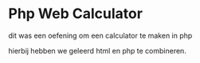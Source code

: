 # Php Web Calculator

dit was een oefening om een calculator te maken in php

hierbij hebben we geleerd html en php te combineren.


